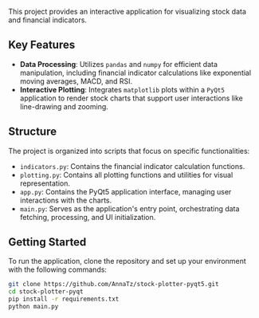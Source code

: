 
This project provides an interactive application for visualizing stock data and financial indicators. 

## Key Features

- **Data Processing**: Utilizes `pandas` and `numpy` for efficient data manipulation, including financial indicator calculations like exponential moving averages, MACD, and RSI.
- **Interactive Plotting**: Integrates `matplotlib` plots within a `PyQt5` application to render stock charts that support user interactions like line-drawing and zooming.

## Structure

The project is organized into scripts that focus on specific functionalities:
- `indicators.py`: Contains the financial indicator calculation functions.
- `plotting.py`: Contains all plotting functions and utilities for visual representation.
- `app.py`: Contains the PyQt5 application interface, managing user interactions with the charts.
- `main.py`: Serves as the application's entry point, orchestrating data fetching, processing, and UI initialization.

## Getting Started

To run the application, clone the repository and set up your environment with the following commands:

```bash
git clone https://github.com/AnnaTz/stock-plotter-pyqt5.git
cd stock-plotter-pyqt
pip install -r requirements.txt
python main.py
```
